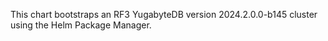 This chart bootstraps an RF3 YugabyteDB version 2024.2.0.0-b145 cluster using the Helm Package Manager.
